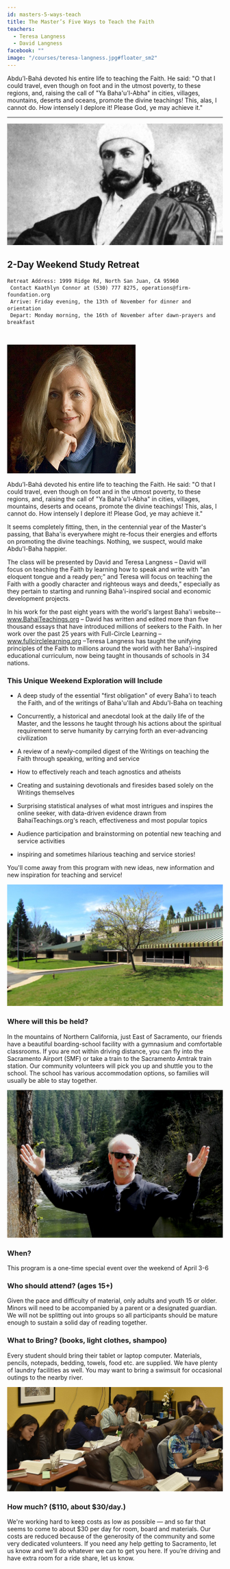 ```yaml
---
id: masters-5-ways-teach
title: The Master’s Five Ways to Teach the Faith
teachers:
  - Teresa Langness
  - David Langness
facebook: ""
image: "/courses/teresa-langness.jpg#floater_sm2"
---
```



Abdu’l-Bahá devoted his entire life to teaching the Faith. He said: "O that I could travel, even though on foot and in the utmost poverty, to these regions, and, raising the call of "Ya Baha'u'l-Abha" in cities, villages, mountains, deserts and oceans, promote the divine teachings! This, alas, I cannot do. How intensely I deplore it! Please God, ye may achieve it."

---


![temple](/courses/abdul-baha-young-wide.jpg#full)

## 2-Day Weekend Study Retreat

```
Retreat Address: 1999 Ridge Rd, North San Juan, CA 95960
 Contact Kaathlyn Connor at (530) 777 8275, operations@firm-foundation.org
 Arrive: Friday evening, the 13th of November for dinner and orientation
 Depart: Monday morning, the 16th of November after dawn-prayers and breakfast
```

<br>

![temple front](/courses/teresa-langness.jpg#floater2)


Abdu’l-Bahá devoted his entire life to teaching the Faith. He said: "O that I could travel, even though on foot and in the utmost poverty, to these regions, and, raising the call of "Ya Baha'u'l-Abha" in cities, villages, mountains, deserts and oceans, promote the divine teachings! This, alas, I cannot do. How intensely I deplore it! Please God, ye may achieve it."

It seems completely fitting, then, in the centennial year of the Master's passing, that Baha'is everywhere might re-focus their energies and efforts on promoting the divine teachings. Nothing, we suspect, would make Abdu'l-Baha happier.

The class will be presented by David and Teresa Langness – David will focus on teaching the Faith by learning how to speak and write with "an eloquent tongue and a ready pen;" and Teresa will focus on teaching the Faith with a goodly character and righteous ways and deeds," especially as they pertain to starting and running Baha'i-inspired social and economic development projects.

In his work for the past eight years with the world's largest Baha'i website--www.BahaiTeachings.org – David has written and edited more than five thousand essays that  have introduced millions of seekers to the Faith. In her work over the past 25 years with Full-Circle Learning – www.fullcirclelearning.org –Teresa Langness has taught the unifying principles of the Faith to millions around the world with her Baha'i-inspired educational curriculum, now being taught in thousands of schools in 34 nations.


### This Unique Weekend Exploration will Include

- A deep study of the essential "first obligation" of every Baha'i to teach the Faith, and of the writings of Baha'u'llah and Abdu'l-Baha on teaching

- Concurrently, a historical and anecdotal look at the daily life of the Master, and the lessons he taught through his actions about the spiritual requirement to serve humanity by carrying forth an ever-advancing civilization

- A review of a newly-compiled digest of the Writings on teaching the Faith through speaking, writing and service

- How to effectively reach and teach agnostics and atheists

- Creating and sustaining devotionals and firesides based solely on the Writings themselves

- Surprising statistical analyses of what most intrigues and inspires the online seeker, with data-driven evidence drawn from BahaiTeachings.org's reach, effectiveness and most popular topics

- Audience participation and brainstorming on potential new teaching and service activities

- inspiring and sometimes hilarious teaching and service stories!

You'll come away from this program with new ideas, new information and new inspiration for teaching and service!




![school front](/courses/school-front2.jpg#floater)
### Where will this be held?

In the mountains of Northern California, just East of Sacramento, our friends have a beautiful boarding-school facility with a gymnasium and comfortable classrooms. If you are not within driving distance, you can fly into the Sacramento Airport (SMF) or take a train to the Sacramento Amtrak train station. Our community volunteers will pick you up and shuttle you to the school. The school has various accommodation options, so families will usually be able to stay together.



![software with tablet of ahmad](/courses/david-langness.jpg#floater2)
### When?

This program is a one-time special event over the weekend of April 3-6



### Who should attend? (ages 15+)

Given the pace and difficulty of material, only adults and youth 15 or older. Minors will need to be accompanied by a parent or a designated guardian. We will not be splitting out into groups so all participants should be mature enough to sustain a solid day of reading together.



### What to Bring? (books, light clothes, shampoo)

Every student should bring their tablet or laptop computer. Materials, pencils, notepads, bedding, towels, food etc. are supplied. We have plenty of laundry facilities as well. You may want to bring a swimsuit for occasional outings to the nearby river.


![library of arabic books](/db-challenge/db-banner-2019.jpg#floater)

### How much? ($110, about $30/day.)

We're working hard to keep costs as low as possible — and so far that seems to come to about $30 per day for room, board and materials. Our costs are reduced because of the generosity of the community and some very dedicated volunteers. If you need any help getting to Sacramento, let us know and we’ll do whatever we can to get you here. If you’re driving and have extra room for a ride share, let us know.

<br><br><br><br>
